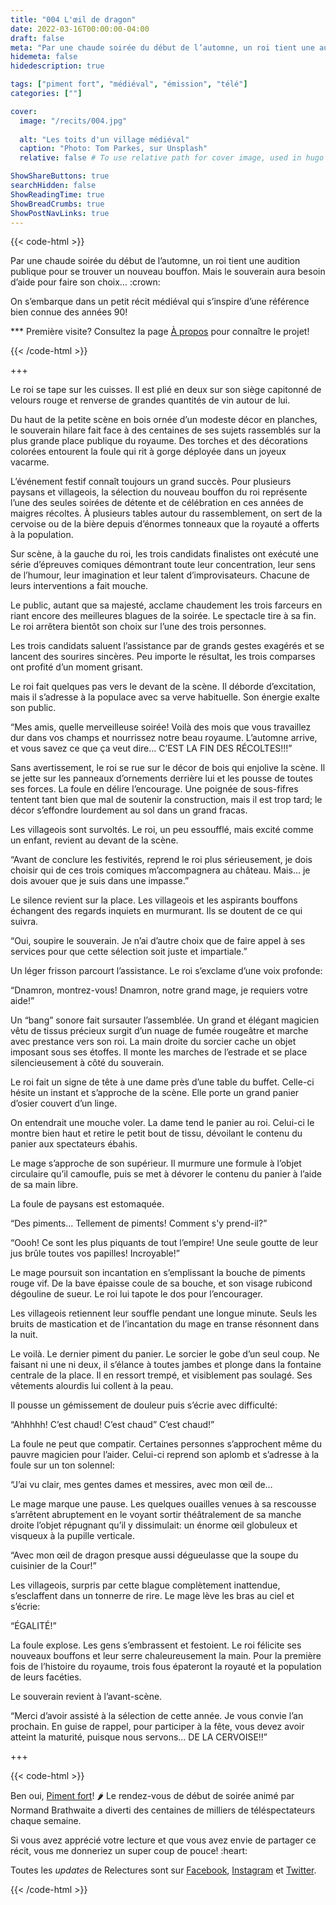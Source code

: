 ```yaml
---
title: "004 L'œil de dragon"
date: 2022-03-16T00:00:00-04:00
draft: false
meta: "Par une chaude soirée du début de l’automne, un roi tient une audition publique pour se trouver un nouveau bouffon. Mais le souverain aura besoin d’aide pour faire son choix…"
hidemeta: false
hidedescription: true

tags: ["piment fort", "médiéval", "émission", "télé"]
categories: [""]

cover:
  image: "/recits/004.jpg"
  
  alt: "Les toits d'un village médiéval"
  caption: "Photo: Tom Parkes, sur Unsplash"
  relative: false # To use relative path for cover image, used in hugo Page-bundles

ShowShareButtons: true
searchHidden: false
ShowReadingTime: true
ShowBreadCrumbs: true
ShowPostNavLinks: true
---
```

{{< code-html >}} 
<div class="contexte">
<p>Par une chaude soirée du début de l’automne, un roi tient une audition publique pour se trouver un nouveau bouffon. Mais le souverain aura besoin d’aide pour faire son choix… :crown:</p>
<p>On s’embarque dans un petit récit médiéval qui s’inspire d’une référence bien connue des années 90!</p>
<p>*** Première visite? Consultez la page <a href="/apropos" target="_blank">À propos</a> pour connaître le projet!</p>
</div>
{{< /code-html >}}

+++

Le roi se tape sur les cuisses. Il est plié en deux sur son siège capitonné de velours rouge et renverse de grandes quantités de vin autour de lui. 

Du haut de la petite scène en bois ornée d’un modeste décor en planches, le souverain hilare fait face à des centaines de ses sujets rassemblés sur la plus grande place publique du royaume. Des torches et des décorations colorées entourent la foule qui rit à gorge déployée dans un joyeux vacarme.

L’événement festif connaît toujours un grand succès. Pour plusieurs paysans et villageois, la sélection du nouveau bouffon du roi représente l’une des seules soirées de détente et de célébration en ces années de maigres récoltes. À plusieurs tables autour du rassemblement, on sert de la cervoise ou de la bière depuis d’énormes tonneaux que la royauté a offerts à la population.

Sur scène, à la gauche du roi, les trois candidats finalistes ont exécuté une série d’épreuves comiques démontrant toute leur concentration, leur sens de l’humour, leur imagination et leur talent d’improvisateurs. Chacune de leurs interventions a fait mouche. 

Le public, autant que sa majesté, acclame chaudement les trois farceurs en riant encore des meilleures blagues de la soirée. Le spectacle tire à sa fin. Le roi arrêtera bientôt son choix sur l’une des trois personnes.

Les trois candidats saluent l’assistance par de grands gestes exagérés et se lancent des sourires sincères. Peu importe le résultat, les trois comparses ont profité d’un moment grisant.

Le roi fait quelques pas vers le devant de la scène. Il déborde d’excitation, mais il s’adresse à la populace avec sa verve habituelle. Son énergie exalte son public.

“Mes amis, quelle merveilleuse soirée! Voilà des mois que vous travaillez dur dans vos champs et nourrissez notre beau royaume. L’automne arrive, et vous savez ce que ça veut dire… C’EST LA FIN DES RÉCOLTES!!!”

Sans avertissement, le roi se rue sur le décor de bois qui enjolive la scène. Il se jette sur les panneaux d’ornements derrière lui et les pousse de toutes ses forces. La foule en délire l’encourage. Une poignée de sous-fifres tentent tant bien que mal de soutenir la construction, mais il est trop tard; le décor s’effondre lourdement au sol dans un grand fracas. 

Les villageois sont survoltés. Le roi, un peu essoufflé, mais excité comme un enfant, revient au devant de la scène.

“Avant de conclure les festivités, reprend le roi plus sérieusement, je dois choisir qui de ces trois comiques m’accompagnera au château. Mais… je dois avouer que je suis dans une impasse.”

Le silence revient sur la place. Les villageois et les aspirants bouffons échangent des regards inquiets en murmurant. Ils se doutent de ce qui suivra. 

“Oui, soupire le souverain. Je n’ai d’autre choix que de faire appel à ses services pour que cette sélection soit juste et impartiale.”

Un léger frisson parcourt l’assistance. Le roi s’exclame d’une voix profonde:

“Dnamron, montrez-vous! Dnamron, notre grand mage, je requiers votre aide!”

Un “bang” sonore fait sursauter l’assemblée. Un grand et élégant magicien vêtu de tissus précieux surgit d’un nuage de fumée rougeâtre et marche avec prestance vers son roi. La main droite du sorcier cache un objet imposant sous ses étoffes. Il monte les marches de l’estrade et se place silencieusement à côté du souverain.

Le roi fait un signe de tête à une dame près d’une table du buffet. Celle-ci hésite un instant et s’approche de la scène. Elle porte un grand panier d’osier couvert d’un linge.

On entendrait une mouche voler. La dame tend le panier au roi. Celui-ci le montre bien haut et retire le petit bout de tissu, dévoilant le contenu du panier aux spectateurs ébahis.

Le mage s’approche de son supérieur. Il murmure une formule à l’objet circulaire qu’il camoufle, puis se met à dévorer le contenu du panier à l’aide de sa main libre.

La foule de paysans est estomaquée.

“Des piments... Tellement de piments! Comment s'y prend-il?”

“Oooh! Ce sont les plus piquants de tout l’empire! Une seule goutte de leur jus brûle toutes vos papilles! Incroyable!”

Le mage poursuit son incantation en s’emplissant la bouche de piments rouge vif. De la bave épaisse coule de sa bouche, et son visage rubicond dégouline de sueur. Le roi lui tapote le dos pour l’encourager. 

Les villageois retiennent leur souffle pendant une longue minute. Seuls les bruits de mastication et de l’incantation du mage en transe résonnent dans la nuit.

Le voilà. Le dernier piment du panier. Le sorcier le gobe d’un seul coup. Ne faisant ni une ni deux, il s’élance à toutes jambes et plonge dans la fontaine centrale de la place. Il en ressort trempé, et visiblement pas soulagé. Ses vêtements alourdis lui collent à la peau.

Il pousse un gémissement de douleur puis s’écrie avec difficulté:

“Ahhhhh! C’est chaud! C’est chaud” C’est chaud!”

La foule ne peut que compatir. Certaines personnes s’approchent même du pauvre magicien pour l’aider. Celui-ci reprend son aplomb et s’adresse à la foule sur un ton solennel:

“J’ai vu clair, mes gentes dames et messires, avec mon œil de…

Le mage marque une pause. Les quelques ouailles venues à sa rescousse s’arrêtent abruptement en le voyant sortir théâtralement de sa manche droite l’objet répugnant qu’il y dissimulait: un énorme œil globuleux et visqueux à la pupille verticale.

“Avec mon œil de dragon presque aussi dégueulasse que la soupe du cuisinier de la Cour!”

Les villageois, surpris par cette blague complètement inattendue, s’esclaffent dans un tonnerre de rire. Le mage lève les bras au ciel et s’écrie:

“ÉGALITÉ!”

La foule explose. Les gens s’embrassent et festoient. Le roi félicite ses nouveaux bouffons et leur serre chaleureusement la main. Pour la première fois de l’histoire du royaume, trois fous épateront la royauté et la population de leurs facéties.

Le souverain revient à l’avant-scène.

“Merci d’avoir assisté à la sélection de cette année. Je vous convie l’an prochain. En guise de rappel, pour participer à la fête, vous devez avoir atteint la maturité, puisque nous servons… DE LA CERVOISE!!”

+++

{{< code-html >}} 
<div class="contexte">
<p>Ben oui, <a href="https://fr.wikipedia.org/wiki/Piment_fort_(jeu_t%C3%A9l%C3%A9vis%C3%A9)" target="_blank">Piment fort</a>! 🌶 Le rendez-vous de début de soirée animé par Normand Brathwaite a diverti des centaines de milliers de téléspectateurs chaque semaine.</p>
<p>Si vous avez apprécié votre lecture et que vous avez envie de partager ce récit, vous me donneriez un super coup de pouce! :heart:</p>

<p>Toutes les <em>updates</em> de Relectures sont sur <a href="https://www.facebook.com/relectures.ca" target="_blank">Facebook</a>, <a href="https://www.instagram.com/relectures/" target="_blank">Instagram</a> et <a href="https://twitter.com/relectures_" target="_blank">Twitter</a>.</p>
</div>
{{< /code-html >}}